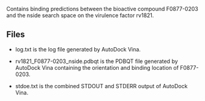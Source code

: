 Contains binding predictions between the bioactive compound F0877-0203 and the nside search space on the virulence factor rv1821.

## Files

- log.txt is the log file generated by AutoDock Vina.

- rv1821_F0877-0203_nside.pdbqt is the PDBQT file generated by AutoDock Vina containing the orientation and binding location of F0877-0203.

- stdoe.txt is the combined STDOUT and STDERR output of AutoDock Vina.


